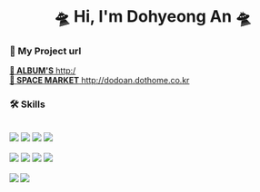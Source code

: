 
<h1 align="center"> 🛸 Hi, I'm Dohyeong An 🛸 </h1>

<div align="left">
 <h3 align="left">💾 My Project url</h3>
 <a href="http://3.38.214.0/"> <strong>📍 ALBUM'S</strong> http:/</a> 
 <br>
 <a href="http://3.38.214.0:8081/"> <strong>📍 SPACE MARKET</strong> http://dodoan.dothome.co.kr</a> 
 <br>
 <h3 align="left">🛠 Skills</h3><br>
  <img src="https://img.shields.io/badge/MySQL-4479A1?style=flat-square&logo=MySQL&logoColor=white"/>
  <img src="https://img.shields.io/badge/jQuery-FA320A?style=flat-square&logo=jQuery&logoColor=white"/>
  <img src="https://img.shields.io/badge/Spring-6DB33F?style=flat-square&logo=Spring&logoColor=white"/>
  <img src="https://img.shields.io/badge/Apache Tomcat-FA320A?style=flat-square&logo=Apache Tomcat&logoColor=white"/><br><br>
  <img src="https://img.shields.io/badge/HTML5-E34F26?style=flat-square&logo=HTML5&logoColor=white"/>
  <img src="https://img.shields.io/badge/CSS3-1572B6?style=flat-square&logo=CSS3&logoColor=white"/>
  <img src="https://img.shields.io/badge/JavaScript-F7DF1E?style=flat-square&logo=JavaScript&logoColor=white"/>
  <img src="https://img.shields.io/badge/Bootstrap-7952B3?style=flat-square&logo=Bootstrap&logoColor=white"/>
  <!--
  <img src="https://img.shields.io/badge/쓰고자하는_텍스트-컬러코드?style=flat-square&logo=simpleicons에서_아이콘이름&logoColor=white"/>
  -->
</div>
 <br>
 <div align="left">
  <img align="left" src="https://github-readme-stats.vercel.app/api/top-langs/?username=DohyeongAn&theme=dracula&exclude_repo=clone-web-scrapper,clone-zoom&hide=Procfile&layout=com"/>
  <img align="left" src="https://github-readme-stats.vercel.app/api?username=DohyeongAn&show_icons=true&theme=dracula"/>  
 </div>

